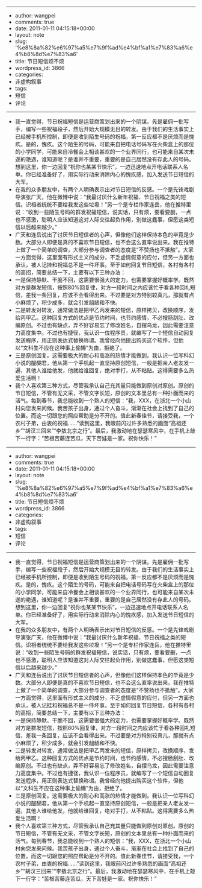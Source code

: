 - --
- author: wangpei
- comments: true
- date: 2011-01-11 04:15:18+00:00
- layout: note
- slug: '%e8%8a%82%e6%97%a5%e7%9f%ad%e4%bf%a1%e7%83%a6%e4%b8%8d%e7%83%a6'
- title: 节日短信烦不烦
- wordpress_id: 3866
- categories:
- 非虚构叙事
- tags:
- 短信
- 评论
- --
- 我一直觉得，节日祝福短信是运营商策划出来的一个阴谋。先是雇佣一批写手，编写一些祝福段子，然后开始大规模无目的转发。由于我们的生活事实上已经被手机所控制，即便是收到陌生号码的祝福，第一反应都不是厌烦而是愧疚。是的，愧疚。这个陌生的号码，可能来自把电话号码写在火柴盒上的那位的小学同学，可能来自冷餐会上相谈甚欢的一个业界同行，也可能来自某次未遂的艳遇，谁知道呢？是谁并不重要，重要的是自己居然没有存此人的号码。想到这里，你一边回复“祝你也某某节快乐”，一边迅速地点开电话联系人名单。你已经准备好了，用实际行动来消除内心的愧疚感，加入发送节日短信的大军。
- 在我的众多朋友中，有两个人明确表示出对节日短信的反感。一个是先锋戏剧导演张广天，他在微博中说：“我最讨厌什么新年祝福、节日祝福之类的短信。识相者统统不要给我发这些垃圾！”另一个是专栏作家连岳，他在推特里说：“收到一些陌生号码的群发祝福短信，说实话，只有烦，要看要删，一点也不感激，聪明人应该知道这对人际交往起负作用，别做这蠢事，但愿这类短信以后越来越少。”
- 广天和连岳说出了讨厌节日短信者的心声，但像他们这样保持本色的毕竟是少数。大部分人即便是真的不喜欢节日短信，也不会这么直率说出来。我在推特上做了一个简单的调查，大部分参与调查者的态度是“不赞扬也不抵触”。大家一方面觉得，这里面有形式主义的成分，不乏虚情假意的应付，但另一方面也承认，被人记挂和祝福总不是一件坏事。至于如何回复节日短信，各村有各村的高招，简要总结一下，主要有以下三种办法：
- 一是保持静默、干脆不回，这需要很强大的定力，也需要掌握好概率学。既然对方是群发短信，按照80%回复律，对方一段时间之内应该忙于看各种回礼短信，差我一条回复，应该不会看得出来。不过要是对方特别较真儿，那就有点小麻烦了，积少成多，就会引发龃龉和不快。
- 二是转发对转发，通常做法是把甲乙丙发来的短信，原样拷贝，改换顺序，发给丙甲乙。这种回复方式的优点是节约时间，也节约感情，不必搜肠刮肚、改编原创。不过也有缺点，弄不好容易忘了修改姓名，自摆乌龙，因此需要注意力高度集中。不过也有捷径，我认识一位程序员，就编写了一个短信自动回复发送程序，用正则表达式替换称谓。我曾经向他提出购买这个软件，但他以“文科生不应在这种事上偷懒”为由，拒绝了。
- 三是原创回复。这需要极大的耐心和高涨的热情才能做到。我认识一位写科幻小说的醍醐君，他从第一个手机起一直坚持原创短信，一般是把亲人老友发一遍，其他人谁给他发，他就给谁回复，绝对手打，从不粘贴。这得需要多么热爱生活啊！
- 我个人喜欢第三种方式，尽管我承认自己充其量只能做到原创对原创。原创的节日短信，不管有无文采，不管文字长短，原创的文本里总有一种扑面而来的活气。每到春节，我总能收到一个熟人的短信：“我，XXX，在浙北一个小山村向您发来问候。我苦孩子出身，通过个人奋斗，渐渐在社会上找到了自己的位置。而这一切跟您的照应帮助是分不开的。值此新春佳节，请接受我，一个农村子弟，由衷的祝福……”读到这里，我眼前闪过许多熟悉的画面“高祖还乡”“胡汉三回来”“李敖北京之行”。最后，我激动地在瑟瑟寒风中，在手机上敲下一行字：“苦根苦藤连苦瓜，天下苦娃是一家。祝你快乐！”
- --
- author: wangpei
- comments: true
- date: 2011-01-11 04:15:18+00:00
- layout: note
- slug: '%e8%8a%82%e6%97%a5%e7%9f%ad%e4%bf%a1%e7%83%a6%e4%b8%8d%e7%83%a6'
- title: 节日短信烦不烦
- wordpress_id: 3866
- categories:
- 非虚构叙事
- tags:
- 短信
- 评论
- --
- 我一直觉得，节日祝福短信是运营商策划出来的一个阴谋。先是雇佣一批写手，编写一些祝福段子，然后开始大规模无目的转发。由于我们的生活事实上已经被手机所控制，即便是收到陌生号码的祝福，第一反应都不是厌烦而是愧疚。是的，愧疚。这个陌生的号码，可能来自把电话号码写在火柴盒上的那位的小学同学，可能来自冷餐会上相谈甚欢的一个业界同行，也可能来自某次未遂的艳遇，谁知道呢？是谁并不重要，重要的是自己居然没有存此人的号码。想到这里，你一边回复“祝你也某某节快乐”，一边迅速地点开电话联系人名单。你已经准备好了，用实际行动来消除内心的愧疚感，加入发送节日短信的大军。
- 在我的众多朋友中，有两个人明确表示出对节日短信的反感。一个是先锋戏剧导演张广天，他在微博中说：“我最讨厌什么新年祝福、节日祝福之类的短信。识相者统统不要给我发这些垃圾！”另一个是专栏作家连岳，他在推特里说：“收到一些陌生号码的群发祝福短信，说实话，只有烦，要看要删，一点也不感激，聪明人应该知道这对人际交往起负作用，别做这蠢事，但愿这类短信以后越来越少。”
- 广天和连岳说出了讨厌节日短信者的心声，但像他们这样保持本色的毕竟是少数。大部分人即便是真的不喜欢节日短信，也不会这么直率说出来。我在推特上做了一个简单的调查，大部分参与调查者的态度是“不赞扬也不抵触”。大家一方面觉得，这里面有形式主义的成分，不乏虚情假意的应付，但另一方面也承认，被人记挂和祝福总不是一件坏事。至于如何回复节日短信，各村有各村的高招，简要总结一下，主要有以下三种办法：
- 一是保持静默、干脆不回，这需要很强大的定力，也需要掌握好概率学。既然对方是群发短信，按照80%回复律，对方一段时间之内应该忙于看各种回礼短信，差我一条回复，应该不会看得出来。不过要是对方特别较真儿，那就有点小麻烦了，积少成多，就会引发龃龉和不快。
- 二是转发对转发，通常做法是把甲乙丙发来的短信，原样拷贝，改换顺序，发给丙甲乙。这种回复方式的优点是节约时间，也节约感情，不必搜肠刮肚、改编原创。不过也有缺点，弄不好容易忘了修改姓名，自摆乌龙，因此需要注意力高度集中。不过也有捷径，我认识一位程序员，就编写了一个短信自动回复发送程序，用正则表达式替换称谓。我曾经向他提出购买这个软件，但他以“文科生不应在这种事上偷懒”为由，拒绝了。
- 三是原创回复。这需要极大的耐心和高涨的热情才能做到。我认识一位写科幻小说的醍醐君，他从第一个手机起一直坚持原创短信，一般是把亲人老友发一遍，其他人谁给他发，他就给谁回复，绝对手打，从不粘贴。这得需要多么热爱生活啊！
- 我个人喜欢第三种方式，尽管我承认自己充其量只能做到原创对原创。原创的节日短信，不管有无文采，不管文字长短，原创的文本里总有一种扑面而来的活气。每到春节，我总能收到一个熟人的短信：“我，XXX，在浙北一个小山村向您发来问候。我苦孩子出身，通过个人奋斗，渐渐在社会上找到了自己的位置。而这一切跟您的照应帮助是分不开的。值此新春佳节，请接受我，一个农村子弟，由衷的祝福……”读到这里，我眼前闪过许多熟悉的画面“高祖还乡”“胡汉三回来”“李敖北京之行”。最后，我激动地在瑟瑟寒风中，在手机上敲下一行字：“苦根苦藤连苦瓜，天下苦娃是一家。祝你快乐！”
